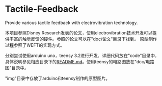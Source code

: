 # Tactile-Feedback
Provide various tactile feedback with electrovibration technology.  

本项目参照Disney Research发表的论文，使用electrovibration技术开发可以提供丰富的触觉反馈的硬件。参照的论文可以在"doc/论文"目录下找到。 原型制作过程参照了WEFT的实现方式。

分别尝试使用arduino uno，teensy 3.2进行开发，详细代码放在"code"目录中，具体说明参见相应目录下的[README.md](code/README.md)。使用teensy的电路图放在"doc/电路图"目录中。  

"img"目录中存放了arduino和teensy制作的原型图片。
